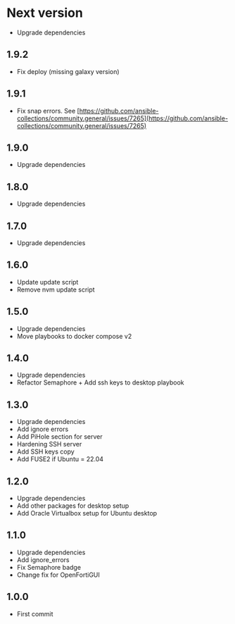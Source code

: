 # Next version
+ Upgrade dependencies

## 1.9.2
+ Fix deploy (missing galaxy version)

## 1.9.1
+ Fix snap errors. See [https://github.com/ansible-collections/community.general/issues/7265](https://github.com/ansible-collections/community.general/issues/7265)

## 1.9.0
+ Upgrade dependencies

## 1.8.0
+ Upgrade dependencies

## 1.7.0
+ Upgrade dependencies

## 1.6.0
+ Update update script
+ Remove nvm update script

## 1.5.0
+ Upgrade dependencies
+ Move playbooks to docker compose v2

## 1.4.0
+ Upgrade dependencies
+ Refactor Semaphore + Add ssh keys to desktop playbook

## 1.3.0
+ Upgrade dependencies
+ Add ignore errors
+ Add PiHole section for server
+ Hardening SSH server
+ Add SSH keys copy
+ Add FUSE2 if Ubuntu = 22.04

## 1.2.0
+ Upgrade dependencies
+ Add other packages for desktop setup
+ Add Oracle Virtualbox setup for Ubuntu desktop

## 1.1.0
+ Upgrade dependencies
+ Add ignore_errors
+ Fix Semaphore badge
+ Change fix for OpenFortiGUI

## 1.0.0
+ First commit
